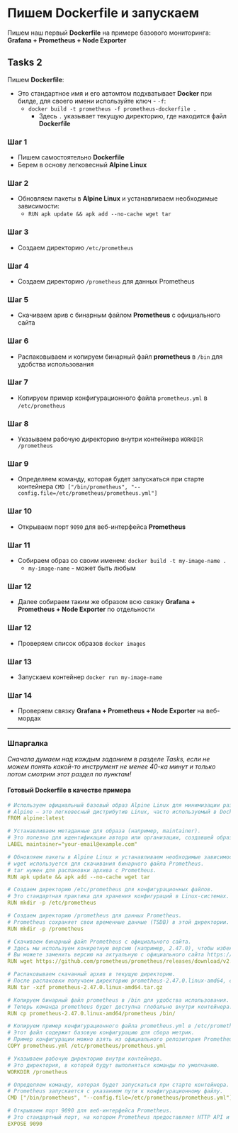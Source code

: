 # Пишем Dockerfile и запускаем

Пишем наш первый **Dockerfile** на примере базового мониторинга: **Grafana + Prometheus + Node Exporter**

## Tasks 2

Пишем **Dockerfile**:
- Это стандартное имя и его автомтом подхватывает **Docker** при билде, для своего имени используйте ключ - `-f`:
  - `docker build -t prometheus -f prometheus-dockerfile .`
    - Здесь `.` указывает текущую директорию, где находится файл **Dockerfile** 

### Шаг 1
- Пишем самостоятельно **Dockerfile**
- Берем в основу легковесный **Alpine Linux**

### Шаг 2
- Обновляем пакеты в **Alpine Linux** и устанавливаем необходимые зависимости:
  - `RUN apk update && apk add --no-cache wget tar`

### Шаг 3
- Создаем директорию `/etc/prometheus`

### Шаг 4
- Создаем директорию `/prometheus` для данных Prometheus

### Шаг 5
- Скачиваем арив с бинарным файлом **Prometheus** с официального сайта

### Шаг 6
- Распаковываем и копируем бинарный файл **prometheus** в `/bin` для удобства использования

### Шаг 7
- Копируем пример конфигурационного файла `prometheus.yml` в `/etc/prometheus`

### Шаг 8
- Указываем рабочую директорию внутри контейнера `WORKDIR /prometheus`

### Шаг 9
- Определяем команду, которая будет запускаться при старте контейнера `CMD ["/bin/prometheus", "--config.file=/etc/prometheus/prometheus.yml"]`

### Шаг 10
- Открываем порт `9090` для веб-интерфейса **Prometheus**

### Шаг 11 
- Собираем образ со своим именем: `docker build -t my-image-name .`
  - `my-image-name` - может быть любым

### Шаг 12
- Далее собираем таким же образом всю связку **Grafana + Prometheus + Node Exporter** по отдельности

### Шаг 12
- Проверяем список образов `docker images`

### Шаг 13
- Запускаем контейнер `docker run my-image-name`

### Шаг 14
- Проверяем связку **Grafana + Prometheus + Node Exporter** на веб-мордах

--- 

### Шпаргалка

_Сначала думаем над каждым заданием в разделе Tasks, если не можем понять какой-то инструмент не менее 40-ка минут и только потом смотрим этот раздел по пунктам!_

#### Готовый Dockerfile в качестве примера

```yaml
# Используем официальный базовый образ Alpine Linux для минимизации размера итогового образа.
# Alpine — это легковесный дистрибутив Linux, часто используемый в Docker-образах [[8]].
FROM alpine:latest

# Устанавливаем метаданные для образа (например, maintainer).
# Это полезно для идентификации автора или организации, создавшей образ.
LABEL maintainer="your-email@example.com"

# Обновляем пакеты в Alpine Linux и устанавливаем необходимые зависимости.
# wget используется для скачивания бинарного файла Prometheus.
# tar нужен для распаковки архива с Prometheus.
RUN apk update && apk add --no-cache wget tar

# Создаем директорию /etc/prometheus для конфигурационных файлов.
# Это стандартная практика для хранения конфигураций в Linux-системах.
RUN mkdir -p /etc/prometheus

# Создаем директорию /prometheus для данных Prometheus.
# Prometheus сохраняет свои временные данные (TSDB) в этой директории.
RUN mkdir -p /prometheus

# Скачиваем бинарный файл Prometheus с официального сайта.
# Здесь мы используем конкретную версию (например, 2.47.0), чтобы избежать неожиданных обновлений.
# Вы можете заменить версию на актуальную с официального сайта https://prometheus.io/download/ [[1]].
RUN wget https://github.com/prometheus/prometheus/releases/download/v2.47.0/prometheus-2.47.0.linux-amd64.tar.gz

# Распаковываем скачанный архив в текущую директорию.
# После распаковки получаем директорию prometheus-2.47.0.linux-amd64, содержащую бинарные файлы.
RUN tar -xzf prometheus-2.47.0.linux-amd64.tar.gz

# Копируем бинарный файл prometheus в /bin для удобства использования.
# Теперь команда prometheus будет доступна глобально внутри контейнера.
RUN cp prometheus-2.47.0.linux-amd64/prometheus /bin/

# Копируем пример конфигурационного файла prometheus.yml в /etc/prometheus.
# Этот файл содержит базовую конфигурацию для сбора метрик.
# Пример конфигурации можно взять из официального репозитория Prometheus [[2]].
COPY prometheus.yml /etc/prometheus/prometheus.yml

# Указываем рабочую директорию внутри контейнера.
# Это директория, в которой будут выполняться команды по умолчанию.
WORKDIR /prometheus

# Определяем команду, которая будет запускаться при старте контейнера.
# Prometheus запускается с указанием пути к конфигурационному файлу.
CMD ["/bin/prometheus", "--config.file=/etc/prometheus/prometheus.yml"]

# Открываем порт 9090 для веб-интерфейса Prometheus.
# Это стандартный порт, на котором Prometheus предоставляет HTTP API и веб-интерфейс [[5]].
EXPOSE 9090
```
